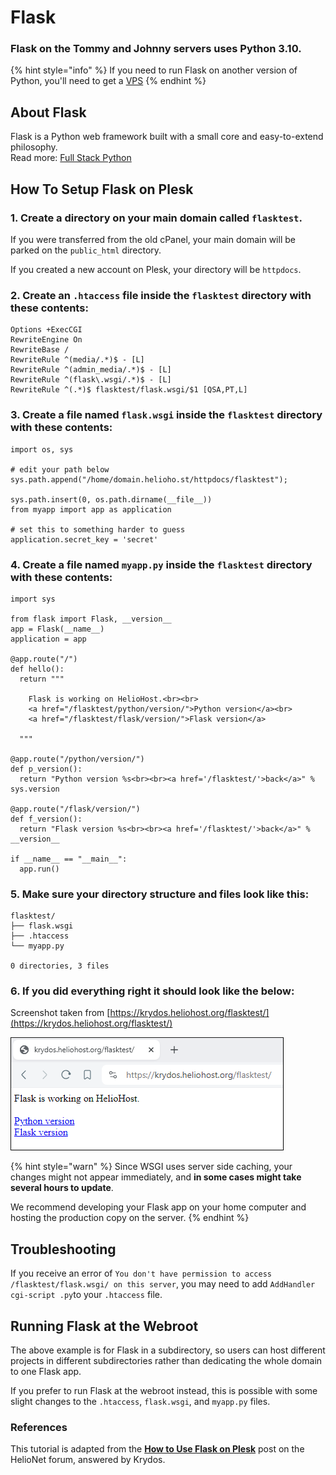 # Flask

### Flask on the Tommy and Johnny servers uses Python 3.10. 

{% hint style="info" %} 
If you need to run Flask on another version of Python, you'll need to get a [VPS](https://heliohost.org/vps/)
{% endhint %}

## About Flask

Flask is a Python web framework built with a small core and easy-to-extend philosophy.  
Read more: [Full Stack Python](https://www.fullstackpython.com/flask.html)

## How To Setup Flask on Plesk

### 1. Create a directory on your main domain called `flasktest`.  

If you were transferred from the old cPanel, your main domain will be parked on the `public_html` directory.  

If you created a new account on Plesk, your directory will be `httpdocs`.

### 2. Create an `.htaccess` file inside the `flasktest` directory with these contents:

```text
Options +ExecCGI
RewriteEngine On
RewriteBase /
RewriteRule ^(media/.*)$ - [L]
RewriteRule ^(admin_media/.*)$ - [L]
RewriteRule ^(flask\.wsgi/.*)$ - [L]
RewriteRule ^(.*)$ flasktest/flask.wsgi/$1 [QSA,PT,L]
```

### 3. Create a file named `flask.wsgi` inside the `flasktest` directory with these contents:

```text
import os, sys

# edit your path below
sys.path.append("/home/domain.helioho.st/httpdocs/flasktest");

sys.path.insert(0, os.path.dirname(__file__))
from myapp import app as application

# set this to something harder to guess
application.secret_key = 'secret'
```

### 4. Create a file named `myapp.py` inside the `flasktest` directory with these contents:

```text
import sys

from flask import Flask, __version__
app = Flask(__name__)
application = app

@app.route("/")
def hello():
  return """

    Flask is working on HelioHost.<br><br>
    <a href="/flasktest/python/version/">Python version</a><br>
    <a href="/flasktest/flask/version/">Flask version</a>

  """

@app.route("/python/version/")
def p_version():
  return "Python version %s<br><br><a href='/flasktest/'>back</a>" % sys.version

@app.route("/flask/version/")
def f_version():
  return "Flask version %s<br><br><a href='/flasktest/'>back</a>" % __version__

if __name__ == "__main__":
  app.run()
```

### 5. Make sure your directory structure and files look like this:

```text
flasktest/
├── flask.wsgi
├── .htaccess
└── myapp.py

0 directories, 3 files
```

### 6. If you did everything right it should look like the below:

Screenshot taken from [https://krydos.heliohost.org/flasktest/](https://krydos.heliohost.org/flasktest/)

![](../.gitbook/assets/flask_test.png)

{% hint style="warn" %}
Since WSGI uses server side caching, your changes might not appear immediately, and **in some cases might take several hours to update**.  

We recommend developing your Flask app on your home computer and hosting the production copy on the server.
{% endhint %}

## Troubleshooting

If you receive an error of `You don't have permission to access /flasktest/flask.wsgi/ on this server`, you may need to add `AddHandler cgi-script .py`to your `.htaccess` file.

## Running Flask at the Webroot

The above example is for Flask in a subdirectory, so users can host different projects in different subdirectories rather than dedicating the whole domain to one Flask app.

If you prefer to run Flask at the webroot instead, this is possible with some slight changes to the `.htaccess`, `flask.wsgi`, and `myapp.py` files.

### References

This tutorial is adapted from the **[How to Use Flask on Plesk](https://helionet.org/index/topic/53856-how-to-use-flask-on-plesk/)** post on the HelioNet forum, answered by Krydos.